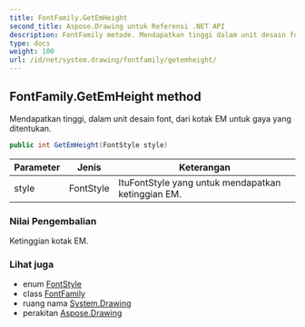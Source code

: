 ```yaml
---
title: FontFamily.GetEmHeight
second_title: Aspose.Drawing untuk Referensi .NET API
description: FontFamily metode. Mendapatkan tinggi dalam unit desain font dari kotak EM untuk gaya yang ditentukan.
type: docs
weight: 100
url: /id/net/system.drawing/fontfamily/getemheight/
---
```

## FontFamily.GetEmHeight method

Mendapatkan tinggi, dalam unit desain font, dari kotak EM untuk gaya yang ditentukan.

```csharp
public int GetEmHeight(FontStyle style)
```

| Parameter | Jenis | Keterangan |
| --- | --- | --- |
| style | FontStyle | ItuFontStyle yang untuk mendapatkan ketinggian EM. |

### Nilai Pengembalian

Ketinggian kotak EM.

### Lihat juga

* enum [FontStyle](../../fontstyle/)
* class [FontFamily](../)
* ruang nama [System.Drawing](../../fontfamily/)
* perakitan [Aspose.Drawing](../../../)


